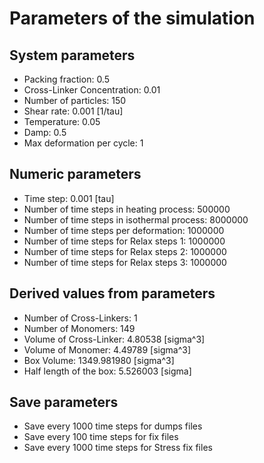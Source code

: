 # Parameters of the simulation

## System parameters 

- Packing fraction: 0.5
- Cross-Linker Concentration: 0.01
- Number of particles: 150
- Shear rate: 0.001 [1/tau]
- Temperature: 0.05
- Damp: 0.5
- Max deformation per cycle: 1

 ## Numeric parameters 

- Time step: 0.001 [tau]
- Number of time steps in heating process: 500000
- Number of time steps in isothermal process: 8000000
- Number of time steps per deformation: 1000000
- Number of time steps for Relax steps 1: 1000000
- Number of time steps for Relax steps 2: 1000000
- Number of time steps for Relax steps 3: 1000000

 ## Derived values from parameters 

- Number of Cross-Linkers: 1
- Number of Monomers: 149
- Volume of Cross-Linker: 4.80538 [sigma^3]
- Volume of Monomer: 4.49789 [sigma^3]
- Box Volume: 1349.981980 [sigma^3]
- Half length of the box: 5.526003 [sigma]

 ## Save parameters 

- Save every 1000 time steps for dumps files
- Save every 100 time steps for fix files
- Save every 1000 time steps for Stress fix files
